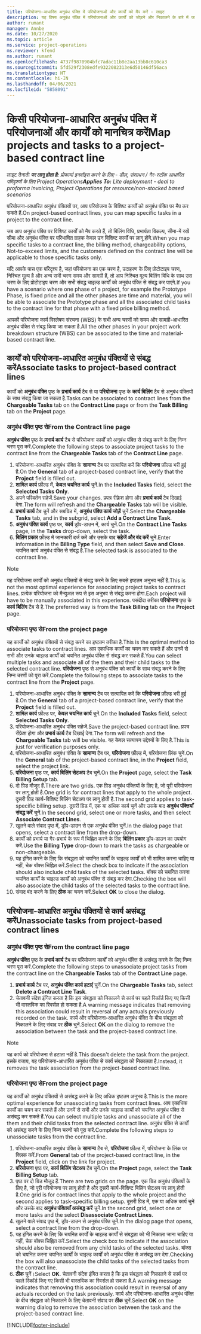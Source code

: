 ```yaml
---
title: परियोजना-आधारित अनुबंध पंक्ति में परियोजनाओं और कार्यों को मैप करें - लाइट
description: यह विषय अनुबंध पंक्ति में परियोजनाओं और कार्यों को जोड़ने और निकालने के बारे में जानकारी प्रदान करता है.
author: rumant
manager: Annbe
ms.date: 10/27/2020
ms.topic: article
ms.service: project-operations
ms.reviewer: kfend
ms.author: rumant
ms.openlocfilehash: 4737f9870904bfc7adac11b8e2aa13bb8c610ca3
ms.sourcegitcommit: 5fd529f2308edfe9322082313e6d50146df56aca
ms.translationtype: HT
ms.contentlocale: hi-IN
ms.lasthandoff: 04/06/2021
ms.locfileid: "5858091"
---
```

# <a name="map-projects-and-tasks-to-a-project-based-contract-line"></a><span data-ttu-id="35e20-103">किसी परियोजना-आधारित अनुबंध पंक्ति में परियोजनाओं और कार्यों को मानचित्र करें</span><span class="sxs-lookup"><span data-stu-id="35e20-103">Map projects and tasks to a project-based contract line</span></span> 

<span data-ttu-id="35e20-104">लाइट तैनाती _**पर लागू होता है:** प्रोफार्मा इनवॉइस करने के लिए - डील, संसाधन / गैर-स्टॉक आधारित परिदृश्यों के लिए Project Operations_</span><span class="sxs-lookup"><span data-stu-id="35e20-104">_**Applies To:** Lite deployment - deal to proforma invoicing, Project Operations for resource/non-stocked based scenarios_</span></span>

<span data-ttu-id="35e20-105">परियोजना-आधारित अनुबंध पंक्तियों पर, आप परियोजना के विशिष्ट कार्यों को अनुबंध पंक्ति पर मैप कर सकते हैं.</span><span class="sxs-lookup"><span data-stu-id="35e20-105">On project-based contract lines, you can map specific tasks in a project to the contract line.</span></span>

<span data-ttu-id="35e20-106">जब आप अनुबंध पंक्ति पर विशिष्ट कार्यों को मैप करते हैं, तो बिलिंग विधि, प्रभार्यता विकल्प, सीमा-में रखें सीमा और अनुबंध पंक्ति पर परिभाषित ग्राहक केवल उन विशिष्ट कार्यों पर लागू होंगे.</span><span class="sxs-lookup"><span data-stu-id="35e20-106">When you map specific tasks to a contract line, the billing method, chargeability options, Not-to-exceed limits, and the customers defined on the contract line will be applicable to those specific tasks only.</span></span>

<span data-ttu-id="35e20-107">यदि आपके पास एक परिदृश्य है, जहां परियोजना का एक चरण है, उदाहरण के लिए प्रोटोटाइप चरण, निश्चित मूल्य है और अन्य सभी चरण समय और सामग्री हैं, तो आप निश्चित मूल्य बिलिंग विधि के साथ उस चरण के लिए प्रोटोटाइप चरण और सभी संबद्ध चाइल्ड कार्यों को अनुबंध पंक्ति से संबद्ध कर पाएंगे.</span><span class="sxs-lookup"><span data-stu-id="35e20-107">If you have a scenario where one phase of a project, for example the Prototype Phase, is fixed price and all the other phases are time and material, you will be able to associate the Prototype phase and all the associated child tasks to the contract line for that phase with a fixed price billing method.</span></span>

<span data-ttu-id="35e20-108">आपकी परियोजना कार्य विश्लेषण संरचना (WBS) के सभी अन्य चरणों को समय और सामग्री-आधारित अनुबंध पंक्ति से संबद्ध किया जा सकता है.</span><span class="sxs-lookup"><span data-stu-id="35e20-108">All the other phases in your project work breakdown structure (WBS) can be associated to the time and material-based contract line.</span></span>

## <a name="associate-tasks-to-project-based-contract-lines"></a><span data-ttu-id="35e20-109">कार्यों को परियोजना-आधारित अनुबंध पंक्तियों से संबद्ध करें</span><span class="sxs-lookup"><span data-stu-id="35e20-109">Associate tasks to project-based contract lines</span></span>

<span data-ttu-id="35e20-110">कार्यों को **अनुबंध पंक्ति** पृष्ठ के **प्रभार्य कार्य** टैब से या **परियोजना** पृष्ठ के **कार्य बिलिंग** टैब से अनुबंध पंक्तियों के साथ संबद्ध किया जा सकता है.</span><span class="sxs-lookup"><span data-stu-id="35e20-110">Tasks can be associated to contract lines from the **Chargeable Tasks** tab on the **Contract Line** page or from the **Task Billing** tab on the **Project** page.</span></span>

### <a name="from-the-contract-line-page"></a><span data-ttu-id="35e20-111">अनुबंध पंक्ति पृष्ठ से</span><span class="sxs-lookup"><span data-stu-id="35e20-111">From the Contract line page</span></span>

<span data-ttu-id="35e20-112">**अनुबंध पंक्ति** पृष्ठ के **प्रभार्य कार्य** टैब से परियोजना कार्यों को अनुबंध पंक्ति से संबद्ध करने के लिए निम्न चरण पूरा करें.</span><span class="sxs-lookup"><span data-stu-id="35e20-112">Complete the following steps to associate project tasks to the contract line from the **Chargeable Tasks** tab of the **Contract Line** page.</span></span>

1. <span data-ttu-id="35e20-113">परियोजना-आधारित अनुबंध पंक्ति के **सामान्य** टैब पर सत्यापित करें कि **परियोजना** फ़ील्ड भरी हुई है.</span><span class="sxs-lookup"><span data-stu-id="35e20-113">On the **General** tab of a project-based contract line, verify that the **Project** field is filled out.</span></span>
2. <span data-ttu-id="35e20-114">**शामिल कार्य** फ़ील्ड में, **केवल चयनित कार्य** चुनें.</span><span class="sxs-lookup"><span data-stu-id="35e20-114">In the **Included Tasks** field, select the **Selected Tasks Only**.</span></span>
3. <span data-ttu-id="35e20-115">अपने परिवर्तन सहेजें.</span><span class="sxs-lookup"><span data-stu-id="35e20-115">Save your changes.</span></span> <span data-ttu-id="35e20-116">प्रपत्र रीफ़्रेश होगा और **प्रभार्य कार्य** टैब दिखाई देगा.</span><span class="sxs-lookup"><span data-stu-id="35e20-116">The form will refresh and the **Chargeable Tasks** tab will be visible.</span></span>
4. <span data-ttu-id="35e20-117">**प्रभार्य कार्य** टैब चुनें और सबग्रिड में, **अनुबंध पंक्ति कार्य जोड़ें** चुनें.</span><span class="sxs-lookup"><span data-stu-id="35e20-117">Select the **Chargeable Tasks** tab, and in the subgrid, select **Add a Contract Line Task**.</span></span>
5. <span data-ttu-id="35e20-118">**अनुबंध पंक्ति कार्य** पृष्ठ पर, **कार्य** ड्रॉप-डाउन में, कार्य चुनें.</span><span class="sxs-lookup"><span data-stu-id="35e20-118">On the **Contract Line Tasks** page, in the **Tasks** drop-down, select the task.</span></span> 
6. <span data-ttu-id="35e20-119">**बिलिंग प्रकार** फ़ील्ड में जानकारी दर्ज करें और उसके बाद **सहेजें और बंद करें** चुनें.</span><span class="sxs-lookup"><span data-stu-id="35e20-119">Enter information in the **Billing Type** field, and then select **Save and Close**.</span></span> <span data-ttu-id="35e20-120">चयनित कार्य अनुबंध पंक्ति से संबद्ध है.</span><span class="sxs-lookup"><span data-stu-id="35e20-120">The selected task is associated to the contract line.</span></span>

> [!NOTE]
> <span data-ttu-id="35e20-121">यह परियोजना कार्यों को अनुबंध पंक्तियों से संबद्ध करने के लिए सबसे इष्टतम अनुभव नहीं है.</span><span class="sxs-lookup"><span data-stu-id="35e20-121">This is not the most optimal experience for associating project tasks to contract lines.</span></span> <span data-ttu-id="35e20-122">प्रत्येक परियोजना को मैन्युअल रूप से इस अनुभव से संबद्ध करना होगा.</span><span class="sxs-lookup"><span data-stu-id="35e20-122">Each project will have to be manually associated in this experience.</span></span> <span data-ttu-id="35e20-123">पसंदीदा तरीका **परियोजना** पृष्ठ के **कार्य बिलिंग** टैब से है.</span><span class="sxs-lookup"><span data-stu-id="35e20-123">The preferred way is from the **Task Billing** tab on the **Project** page.</span></span>

### <a name="from-the-project-page"></a><span data-ttu-id="35e20-124">परियोजना पृष्ठ से</span><span class="sxs-lookup"><span data-stu-id="35e20-124">From the project page</span></span>

<span data-ttu-id="35e20-125">यह कार्यों को अनुबंध पंक्तियों से संबद्ध करने का इष्टतम तरीका है.</span><span class="sxs-lookup"><span data-stu-id="35e20-125">This is the optimal method to associate tasks to contract lines.</span></span> <span data-ttu-id="35e20-126">आप एकाधिक कार्यों का चयन कर सकते हैं और उनमें से सभी और उनके चाइल्ड कार्यों को चयनित अनुबंध पंक्ति से संबद्ध कर सकते हैं.</span><span class="sxs-lookup"><span data-stu-id="35e20-126">You can select multiple tasks and associate all of the them and their child tasks to the selected contract line.</span></span> <span data-ttu-id="35e20-127">**परियोजना** पृष्ठ से अनुबंध पंक्ति को कार्यों के साथ संबद्ध करने के लिए निम्न चरणों को पूरा करें.</span><span class="sxs-lookup"><span data-stu-id="35e20-127">Complete the following steps to associate tasks to the contract line from the **Project** page.</span></span>

1. <span data-ttu-id="35e20-128">परियोजना-आधारित अनुबंध पंक्ति के **सामान्य** टैब पर सत्यापित करें कि **परियोजना** फ़ील्ड भरी हुई है.</span><span class="sxs-lookup"><span data-stu-id="35e20-128">On the **General** tab of a project-based contract line, verify that the **Project** field is filled out.</span></span>
2. <span data-ttu-id="35e20-129">**शामिल कार्य** फ़ील्ड पर, **केवल चयनित कार्य** चुनें.</span><span class="sxs-lookup"><span data-stu-id="35e20-129">On the **Included Tasks** field, select **Selected Tasks Only**.</span></span>
3. <span data-ttu-id="35e20-130">परियोजना-आधारित अनुबंध पंक्ति सहेजें.</span><span class="sxs-lookup"><span data-stu-id="35e20-130">Save the project-based contract line.</span></span> <span data-ttu-id="35e20-131">प्रपत्र रीफ़्रेश होगा और **प्रभार्य कार्य** टैब दिखाई देगा.</span><span class="sxs-lookup"><span data-stu-id="35e20-131">The form will refresh and the **Chargeable Tasks** tab will be visible.</span></span> <span data-ttu-id="35e20-132">यह केवल सत्यापन उद्देश्यों के लिए है.</span><span class="sxs-lookup"><span data-stu-id="35e20-132">This is just for verification purposes only.</span></span>
4. <span data-ttu-id="35e20-133">परियोजना-आधारित अनुबंध पंक्ति के **सामान्य** टैब पर, **परियोजना** फ़ील्ड में, परियोजना लिंक चुनें.</span><span class="sxs-lookup"><span data-stu-id="35e20-133">On the **General** tab of the project-based contract line, in the **Project** field, select the project link.</span></span>
5. <span data-ttu-id="35e20-134">**परियोजना** पृष्ठ पर, **कार्य बिलिंग सेटअप** टैब चुनें.</span><span class="sxs-lookup"><span data-stu-id="35e20-134">On the **Project** page, select the **Task Billing Setup** tab.</span></span>
6. <span data-ttu-id="35e20-135">दो ग्रिड मौजूद हैं.</span><span class="sxs-lookup"><span data-stu-id="35e20-135">There are two grids.</span></span> <span data-ttu-id="35e20-136">एक ग्रिड अनुबंध पंक्तियों के लिए है, जो पूरी परियोजना पर लागू होती है.</span><span class="sxs-lookup"><span data-stu-id="35e20-136">One grid is for contract lines that apply to the whole project.</span></span> <span data-ttu-id="35e20-137">दूसरी ग्रिड कार्य-विशिष्ट बिलिंग सेटअप पर लागू होती है.</span><span class="sxs-lookup"><span data-stu-id="35e20-137">The second grid applies to task-specific billing setup.</span></span> <span data-ttu-id="35e20-138">दूसरी ग्रिड में, एक या अधिक कार्य चुनें और उसके बाद **अनुबंध पंक्तियाँ संबद्ध करें** चुनें.</span><span class="sxs-lookup"><span data-stu-id="35e20-138">In the second grid, select one or more tasks, and then select **Associate Contract Lines**.</span></span>
7. <span data-ttu-id="35e20-139">खुलने वाले संवाद पृष्ठ में, ड्रॉप-डाउन से एक अनुबंध पंक्ति चुनें.</span><span class="sxs-lookup"><span data-stu-id="35e20-139">In the dialog page that opens, select a contract line from the drop-down.</span></span>
8. <span data-ttu-id="35e20-140">कार्यों को प्रभार्य या गैर-प्रभार्य के रूप में चिह्नित करने के लिए **बिलिंग प्रकार** ड्रॉप-डाउन का उपयोग करें.</span><span class="sxs-lookup"><span data-stu-id="35e20-140">Use the **Billing Type** drop-down to mark the tasks as chargeable or non-chargeable.</span></span>
9. <span data-ttu-id="35e20-141">यह इंगित करने के लिए कि संबद्धता को चयनित कार्यों के चाइल्ड कार्यों को भी शामिल करना चाहिए या नहीं, चेक बॉक्स चिह्नित करें.</span><span class="sxs-lookup"><span data-stu-id="35e20-141">Select the check box to indicate if the association should also include child tasks of the selected tasks.</span></span> <span data-ttu-id="35e20-142">बॉक्स को चयनित करना चयनित कार्यों के चाइल्ड कार्यों को अनुबंध पंक्ति से संबद्ध कर देगा.</span><span class="sxs-lookup"><span data-stu-id="35e20-142">Checking the box will also associate the child tasks of the selected tasks to the contract line.</span></span>
10. <span data-ttu-id="35e20-143">संवाद बंद करने के लिए **ठीक** का चयन करें.</span><span class="sxs-lookup"><span data-stu-id="35e20-143">Select **OK** to close the dialog.</span></span>

## <a name="unassociate-tasks-from-project-based-contract-lines"></a><span data-ttu-id="35e20-144">परियोजना-आधारित अनुबंध पंक्तियों से कार्य असंबद्ध करें</span><span class="sxs-lookup"><span data-stu-id="35e20-144">Unassociate tasks from project-based contract lines</span></span>

### <a name="from-the-contract-line-page"></a><span data-ttu-id="35e20-145">अनुबंध पंक्ति पृष्ठ से</span><span class="sxs-lookup"><span data-stu-id="35e20-145">From the contract line page</span></span>

<span data-ttu-id="35e20-146">**अनुबंध पंक्ति** पृष्ठ के **प्रभार्य कार्य** टैब पर परियोजना कार्यों को अनुबंध पंक्ति से असंबद्ध करने के लिए निम्न चरण पूरा करें.</span><span class="sxs-lookup"><span data-stu-id="35e20-146">Complete the following steps to unassociate project tasks from the contract line on the **Chargeable Tasks** tab of the **Contract Line** page.</span></span>

1. <span data-ttu-id="35e20-147">**प्रभार्य कार्य** टैब पर, **अनुबंध पंक्ति कार्य हटाएं** चुनें.</span><span class="sxs-lookup"><span data-stu-id="35e20-147">On the **Chargeable Tasks** tab, select **Delete a Contract Line Task**.</span></span>
2. <span data-ttu-id="35e20-148">चेतावनी संदेश इंगित करता है कि इस संबद्धता को निकालने से कार्य पर पहले रिकॉर्ड किए गए किसी भी वास्तविक का रिवर्सल हो सकता है.</span><span class="sxs-lookup"><span data-stu-id="35e20-148">A warning message indicates that removing this association could result in reversal of any actuals previously recorded on the task.</span></span> <span data-ttu-id="35e20-149">कार्य और परियोजना-आधारित अनुबंध पंक्ति के बीच संबद्धता को निकालने के लिए संवाद पर **ठीक** चुनें.</span><span class="sxs-lookup"><span data-stu-id="35e20-149">Select **OK** on the dialog to remove the association between the task and the project-based contract line.</span></span> 

> [!NOTE]
> <span data-ttu-id="35e20-150">यह कार्य को परियोजना से हटाता नहीं है.</span><span class="sxs-lookup"><span data-stu-id="35e20-150">This doesn't delete the task from the project.</span></span> <span data-ttu-id="35e20-151">इसके बजाय, यह परियोजना-आधारित अनुबंध पंक्ति से कार्य संबद्धता को निकालता है.</span><span class="sxs-lookup"><span data-stu-id="35e20-151">Instead, it removes the task association from the project-based contract line.</span></span>

### <a name="from-the-project-page"></a><span data-ttu-id="35e20-152">परियोजना पृष्ठ से</span><span class="sxs-lookup"><span data-stu-id="35e20-152">From the project page</span></span>

<span data-ttu-id="35e20-153">यह कार्यों को अनुबंध पंक्तियों से असंबद्ध करने के लिए अधिक इष्टतम अनुभव है.</span><span class="sxs-lookup"><span data-stu-id="35e20-153">This is the more optimal experience for unassociating tasks from contract lines.</span></span> <span data-ttu-id="35e20-154">आप एकाधिक कार्यों का चयन कर सकते हैं और उनमें से सभी और उनके चाइल्ड कार्यों को चयनित अनुबंध पंक्ति से असंबद्ध कर सकते हैं.</span><span class="sxs-lookup"><span data-stu-id="35e20-154">You can select multiple tasks and unassociate all of the them and their child tasks from the selected contract line.</span></span> <span data-ttu-id="35e20-155">अनुबंध पंक्ति से कार्यों को असंबद्ध करने के लिए निम्न चरणों को पूरा करें.</span><span class="sxs-lookup"><span data-stu-id="35e20-155">Complete the following steps to unassociate tasks from the contract line.</span></span>

1. <span data-ttu-id="35e20-156">परियोजना-आधारित अनुबंध पंक्ति के **सामान्य** टैब से, **परियोजना** फ़ील्ड में, परियोजना के लिंक पर क्लिक करें.</span><span class="sxs-lookup"><span data-stu-id="35e20-156">From **General** tab of the project-based contract line, in the **Project** field, click on the link for project.</span></span>
2. <span data-ttu-id="35e20-157">**परियोजना** पृष्ठ पर, **कार्य बिलिंग सेटअप** टैब चुनें.</span><span class="sxs-lookup"><span data-stu-id="35e20-157">On the **Project** page, select the **Task Billing Setup** tab.</span></span>
3. <span data-ttu-id="35e20-158">पृष्ठ पर दो ग्रिड मौजूद हैं.</span><span class="sxs-lookup"><span data-stu-id="35e20-158">There are two grids on the page.</span></span> <span data-ttu-id="35e20-159">एक ग्रिड अनुबंध पंक्तियों के लिए है, जो पूरी परियोजना पर लागू होती है और दूसरी कार्य-विशिष्ट बिलिंग सेटअप पर लागू होती है.</span><span class="sxs-lookup"><span data-stu-id="35e20-159">One grid is for contract lines that apply to the whole project and the second applies to task-specific billing setup.</span></span> <span data-ttu-id="35e20-160">दूसरी ग्रिड में, एक या अधिक कार्य चुनें और उसके बाद **अनुबंध पंक्तियाँ असंबद्ध करें** चुनें.</span><span class="sxs-lookup"><span data-stu-id="35e20-160">In the second grid, select one or more tasks and the select **Disassociate Contract Lines**.</span></span>
4. <span data-ttu-id="35e20-161">खुलने वाले संवाद पृष्ठ में, ड्रॉप-डाउन से अनुबंध पंक्ति चुनें.</span><span class="sxs-lookup"><span data-stu-id="35e20-161">In the  dialog page that opens, select a contract line from the drop-down.</span></span>
5. <span data-ttu-id="35e20-162">यह इंगित करने के लिए कि चयनित कार्यों के चाइल्ड कार्यों से संबद्धता को भी निकाला जाना चाहिए या नहीं, चेक बॉक्स चिह्नित करें.</span><span class="sxs-lookup"><span data-stu-id="35e20-162">Select the check box to indicate if the association should also be removed from any child tasks of the selected tasks.</span></span> <span data-ttu-id="35e20-163">बॉक्स को चयनित करना चयनित कार्यों के चाइल्ड कार्यों को अनुबंध पंक्ति से असंबद्ध कर देगा.</span><span class="sxs-lookup"><span data-stu-id="35e20-163">Checking the box will also unassociate the child tasks of the selected tasks from the contract line.</span></span>
6. <span data-ttu-id="35e20-164">**ठीक** चुनें।</span><span class="sxs-lookup"><span data-stu-id="35e20-164">Select **OK**.</span></span> <span data-ttu-id="35e20-165">चेतावनी संदेश इंगित करता है कि इस संबद्धता को निकालने से कार्य पर पहले रिकॉर्ड किए गए किसी भी वास्तविक का रिवर्सल हो सकता है.</span><span class="sxs-lookup"><span data-stu-id="35e20-165">A warning message indicates that removing this association could result in reversal of any actuals recorded on the task previously.</span></span> <span data-ttu-id="35e20-166">कार्य और परियोजना-आधारित अनुबंध पंक्ति के बीच संबद्धता को निकालने के लिए चेतावनी संवाद पर **ठीक** चुनें.</span><span class="sxs-lookup"><span data-stu-id="35e20-166">Select **OK** on the warning dialog to remove the association between the task and the project-based contract line.</span></span>


[!INCLUDE[footer-include](../../includes/footer-banner.md)]
